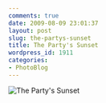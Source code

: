 ```yaml
---
comments: true
date: 2009-08-09 23:01:37
layout: post
slug: the-partys-sunset
title: The Party's Sunset
wordpress_id: 1911
categories:
- PhotoBlog
---
```


![The Party's Sunset](http://ryanfitzer.com/main/wp-content/uploads/2009/08/DSC_0042.jpg)
